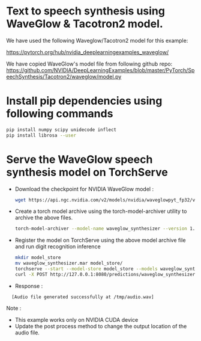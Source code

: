 # Text to speech synthesis using WaveGlow & Tacotron2 model.

We have used the following Waveglow/Tacotron2 model for this example: 

https://pytorch.org/hub/nvidia_deeplearningexamples_waveglow/

We have copied WaveGlow's model file from following github repo:
https://github.com/NVIDIA/DeepLearningExamples/blob/master/PyTorch/SpeechSynthesis/Tacotron2/waveglow/model.py


# Install pip dependencies using following commands

```bash
pip install numpy scipy unidecode inflect
pip install librosa --user
```

# Serve the WaveGlow speech synthesis model on TorchServe

 * Download the checkpoint for NVIDIA WaveGlow model :
 
    ```bash
   wget https://api.ngc.nvidia.com/v2/models/nvidia/waveglowpyt_fp32/versions/1/files/nvidia_waveglowpyt_fp32_20190306.pth 
   ```

 * Create a torch model archive using the torch-model-archiver utility to archive the above files.
 
    ```bash
    torch-model-archiver --model-name waveglow_synthesizer --version 1.0 --model-file waveglow_model.py --serialized-file nvidia_waveglowpyt_fp32_20190306.pth --handler waveglow_handler.py
    ```
   
 * Register the model on TorchServe using the above model archive file and run digit recognition inference
   
    ```bash
    mkdir model_store
    mv waveglow_synthesizer.mar model_store/
    torchserve --start --model-store model_store --models waveglow_synthesizer.mar
    curl -X POST http://127.0.0.1:8080/predictions/waveglow_synthesizer -T sample_text.txt
    ```
  * Response :
  ```text
    [Audio file generated successfully at /tmp/audio.wav]
  ```

Note :

 * This example works only on NVIDIA CUDA device
 * Update the post process method to change the output location of the audio file.
